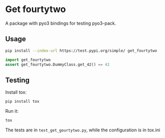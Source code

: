 # Get fourtytwo

A package with pyo3 bindings for testing pyo3-pack.

## Usage

```bash
pip install --index-url https://test.pypi.org/simple/ get_fourtytwo
```

```python
import get_fourtytwo
assert get_fourtytwo.DummyClass.get_42() == 42
```

## Testing

Install tox:

```bash
pip install tox
```

Run it:

```bash
tox
```

The tests are in `test_get_gourtytwo.py`, while the configuration is in tox.ini
